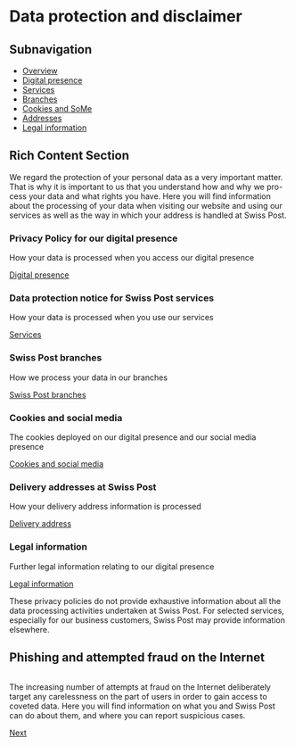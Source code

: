 Data protection and disclaimer
==============================

Subnavigation
-------------

*   [Overview](https://www.post.ch/en/pages/footer/data-protection-and-disclaimer)
*   [Digital presence](https://www.post.ch/en/pages/footer/data-protection-and-disclaimer/privacy-policy)
*   [Services](https://www.post.ch/en/pages/footer/data-protection-and-disclaimer/services)
*   [Branches](https://www.post.ch/en/pages/footer/data-protection-and-disclaimer/branches)
*   [Cookies and SoMe](https://www.post.ch/en/pages/footer/data-protection-and-disclaimer/cookies-and-social-media)
*   [Addresses](https://www.post.ch/en/pages/footer/data-protection-and-disclaimer/delivery-address-data)
*   [Legal information](https://www.post.ch/en/pages/footer/data-protection-and-disclaimer/legal-information)

Rich Content Section
--------------------

We regard the protection of your personal data as a very important matter. That is why it is important to us that you understand how and why we pro-cess your data and what rights you have. Here you will find information about the processing of your data when visiting our website and using our services as well as the way in which your address is handled at Swiss Post.

### Privacy Policy for our digital presence

How your data is processed when you access our digital presence

[Digital presence](https://www.post.ch/en/pages/footer/data-protection-and-disclaimer/privacy-policy "Digital presence")

### Data protection notice for Swiss Post services

How your data is processed when you use our services

[Services](https://www.post.ch/en/pages/footer/data-protection-and-disclaimer/services "Services")

### Swiss Post branches

How we process your data in our branches

[Swiss Post branches](https://www.post.ch/en/pages/footer/data-protection-and-disclaimer/branches "Swiss Post branches")

### Cookies and social media

The cookies deployed on our digital presence and our social media presence

[Cookies and social media](https://www.post.ch/en/pages/footer/data-protection-and-disclaimer/cookies-and-social-media "Cookies and social media")

### Delivery addresses at Swiss Post

How your delivery address information is processed

[Delivery address](https://www.post.ch/en/pages/footer/data-protection-and-disclaimer/delivery-address-data "Delivery address")

### Legal information

Further legal information relating to our digital presence

[Legal information](https://www.post.ch/en/pages/footer/data-protection-and-disclaimer/legal-information "Legal information")

These privacy policies do not provide exhaustive information about all the data processing activities undertaken at Swiss Post. For selected services, especially for our business customers, Swiss Post may provide information elsewhere.

Phishing and attempted fraud on the Internet
--------------------------------------------

![](data:image/gif;base64,R0lGODlhAQABAIAAAAAAAP///yH5BAEAAAAALAAAAAABAAEAAAIBRAA7)

The increasing number of attempts at fraud on the Internet deliberately target any carelessness on the part of users in order to gain access to coveted data. Here you will find information on what you and Swiss Post can do about them, and where you can report suspicious cases.

[Next](https://www.post.ch/en/about-us/responsibility/information-security-at-swiss-post/phishing-and-other-attempts-at-fraud)